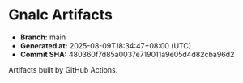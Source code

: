 # Gnalc Artifacts

- **Branch:** main
- **Generated at:** 2025-08-09T18:34:47+08:00 (UTC)
- **Commit SHA:** 480360f7d85a0037e719011a9e05d4d82cba96d2

Artifacts built by GitHub Actions.  
